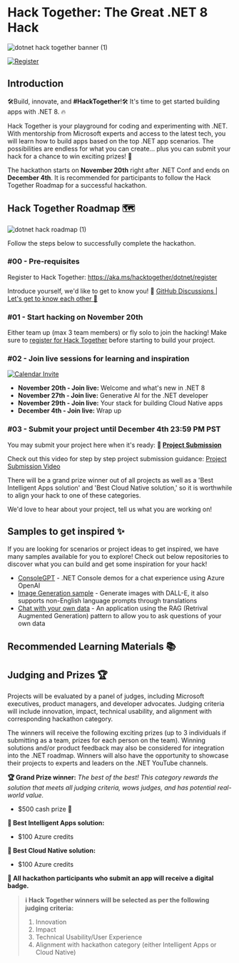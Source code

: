 # Hack Together: The Great .NET 8 Hack 

![dotnet hack together banner (1)](https://github.com/microsoft/hack-together-dotnet/assets/45178151/6b34a40e-27d1-4b6c-8604-f45aceb9877e)

[![Register](https://img.shields.io/badge/Hack_Together-Register-512BD4?style=for-the-badge&logoColor=white&logo=dotnet)](https://aka.ms/hacktogether/dotnet/register)


## Introduction

🛠️Build, innovate, and **#HackTogether**!🛠️ It's time to get started building apps with .NET 8. 🔥

Hack Together is your playground for coding and experimenting with .NET. With mentorship from Microsoft experts and access to the latest tech, you will learn how to build apps based on the top .NET app scenarios. The possibilities are endless for what you can create... plus you can submit your hack for a chance to win exciting prizes! 🥳

The hackathon starts on **November 20th** right after .NET Conf and ends on **December 4th**. It is recommended for participants to follow the Hack Together Roadmap for a successful hackathon.

## Hack Together Roadmap 🗺️

![dotnet hack roadmap (1)](https://github.com/microsoft/hack-together-dotnet/assets/45178151/d4e36252-3dad-4c8e-b2b2-45b048f36101)

Follow the steps below to successfully complete the hackathon.

### #00 - Pre-requisites

Register to Hack Together: https://aka.ms/hacktogether/dotnet/register

Introduce yourself, we'd like to get to know you! 🥳 [GitHub Discussions | Let's get to know each other 🎉](https://github.com/microsoft/hack-together-dotnet/discussions/4#discussion-5776970)

### #01 - Start hacking on November 20th

Either team up (max 3 team members) or fly solo to join the hacking! Make sure to [register for Hack Together](https://aka.ms/hacktogether/dotnet/register) before starting to build your project.

### #02 - Join live sessions for learning and inspiration

[![Calendar Invite](https://img.shields.io/badge/ADD%20TO%20CALENDAR-4285F4?style=for-the-badge&label=&labelColor=555555&logoColor=white&logo=googlecalendar)](https://aka.ms/hacktogether/dotnet/sessions)

* **November 20th - Join live:** Welcome and what's new in .NET 8
* **November 27th - Join live:** Generative AI for the .NET developer
* **November 29th - Join live:** Your stack for building Cloud Native apps
* **December 4th - Join live:** Wrap up

### #03 - Submit your project until December 4th 23:59 PM PST

You may submit your project here when it's ready: **🚀 [Project Submission](https://github.com/microsoft/hack-together-dotnet/issues/new?assignees=&labels=&projects=&template=project.yml&title=Project%3A+%3Cshort+description%3E)**

Check out this video for step by step project submission guidance:
[Project Submission Video](https://github.com/microsoft/hack-together-teams/assets/3199282/572ea387-61ec-4b77-9885-23b5b2bd39bd)

There will be a grand prize winner out of all projects as well as a 'Best Intelligent Apps solution' and 'Best Cloud Native solution,' so it is worthwhile to align your hack to one of these categories.

We'd love to hear about your project, tell us what you are working on!

## Samples to get inspired ✨
If you are looking for scenarios or project ideas to get inspired, we have many samples available for you to explore! Check out below repositories to discover what you can build and get some inspiration for your hack!

- [ConsoleGPT](https://github.com/aaronpowell/ConsoleGPT) - .NET Console demos for a chat experience using Azure OpenAI
- [Image Generation sample](https://github.com/aaronpowell/GenerateAndChill) - Generate images with DALL-E, it also supports non-English language prompts through translations
- [Chat with your own data](https://github.com/Azure-Samples/azure-search-openai-demo-csharp) - An application using the RAG (Retrival Augmented Generation) pattern to allow you to ask questions of your own data

## Recommended Learning Materials 📚

## Judging and Prizes 🏆

Projects will be evaluated by a panel of judges, including Microsoft executives, product managers, and developer advocates. Judging criteria will include innovation, impact, technical usability, and alignment with corresponding hackathon category.

The winners will receive the following exciting prizes (up to 3 individuals if submitting as a team, prizes for each person on the team). Winning solutions and/or product feedback may also be considered for integration into the .NET roadmap. Winners will also have the opportunity to showcase their projects to experts and leaders on the .NET YouTube channels.

**🏆 Grand Prize winner:** _The best of the best! This category rewards the solution that meets all judging criteria, wows judges, and has potential real-world value._
* $500 cash prize 💸

**🥇 Best Intelligent Apps solution:**
* $100 Azure credits

**🥇 Best Cloud Native solution:**
* $100 Azure credits

**🏅 All hackathon participants who submit an app will receive a digital badge.**

>**ℹ️ Hack Together winners will be selected as per the following judging criteria:**
>
>1. Innovation
>2. Impact
>3. Technical Usability/User Experience
>4. Alignment with hackathon category (either Intelligent Apps or Cloud Native)
